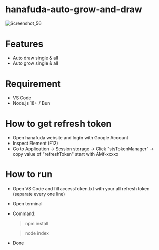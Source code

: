 # hanafuda-auto-grow-and-draw

![Screenshot_56](https://github.com/user-attachments/assets/9ae6da5c-bd8b-4713-bccb-2c4e9a1fa9f4)

# Features
- Auto draw single & all
- Auto grow single & all

# Requirement
- VS Code
- Node.js 18+ / Bun

# How to get refresh token
- Open hanafuda website and login with Google Account
- Inspect Element (F12)
- Go to Application -> Session storage -> Click "stsTokenManager" -> copy value of "refreshToken" start with AMf-xxxxx

# How to run
- Open VS Code and fill accessToken.txt with your all refresh token (separate every one line)
- Open terminal
- Command:
  > npm install

  > node index
- Done
